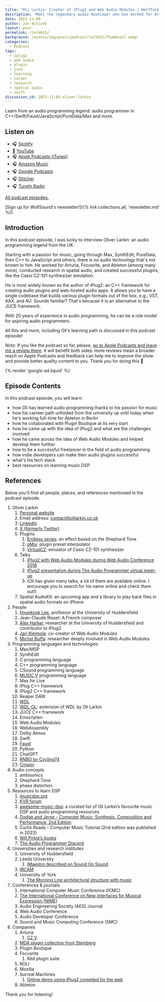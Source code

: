 ```yaml
---
title: "Oli Larkin: Creator of iPlug2 and Web Audio Modules | WolfTalk #015"
description: "Meet the legendary audio developer who has worked for Arturia, Focusrite, and Ableton and used every audio programming environment possible"
date: 2023-11-09
author: Jan Wilczek
layout: post
permalink: /talk015/
background: /assets/img/posts/podcast/talk015/Thumbnail.webp
categories:
  - Podcast
tags:
  - iplug2
  - web audio
  - plugin
  - juce
  - learning
  - career
  - research
  - spatial audio
  - swift
discussion_id: 2023-11-09-oliver-larkin
---
```

Learn from an audio programming legend: audio programmer in C++/Swift/Faust/JavaScript/PureData/Max and more.

## Listen on

* 🎧 [Spotify](#)
* 🎥 [YouTube](#)
* 🎧 [Apple Podcasts (iTunes)](#)
* 🎧 [Amazon Music](#)
* 🎧 [Google Podcasts](#)
* 🎧 [Stitcher](#)
* 🎧 [TuneIn Radio](#)

[All podcast episodes.](/podcast)

[Sign up for WolfSound's newsletter!]({% link collections.all, 'newsletter.md' %})

## Introduction

In this podcast episode, I was lucky to interview Oliver Larkin: an audio programming legend from the UK.

Starting with a passion for music, going through Max, SynthEdit, PureData, then C++ to JavaScript and others, there is no audio technology that's not known to him. He worked for Arturia, Focusrite, and Ableton (among many more), conducted research in spatial audio, and created successful plugins, like the Casio CZ-101 synthesizer emulation.

He is most widely known as the author of iPlug2: an C++ framework for creating audio plugins and web-hosted audio apps. It allows you to have a single codebase that builds various plugin formats out of the box, e.g., VST, AAX, and AU. Sounds familiar? That's because it is an alternative to the JUCE framework.

With 20 years of experience in audio programming, he can be a role model for aspiring audio programmers.

All this and more, including Oli's learning path is discussed in this podcast episode!

*Note:* If you like the podcast so far, please, [go to Apple Podcasts and leave me a review there](https://podcasts.apple.com/us/podcast/wolftalk-podcast-about-audio-programming-people-careers/id1595913701). It will benefit both sides: more reviews mean a broader reach on Apple Podcasts and feedback can help me to improve the show and provide better quality content to you. Thank you for doing this 🙏

{% render 'google-ad.liquid' %}

## Episode Contents

In this podcast episode, you will learn:

* how Oli has learned audio programming thanks to his passion for music
* how his carreer path unfolded from the university up until today when he's working full-time for Ableton in Berlin
* how he collaborated with Plugin Boutique at its very start
* how he came up with the idea of iPlug2 and what are the challenges involved
* how he came across the idea of Web Audio Modules and helped develop them further
* how to be a successful freelancer in the field of audio programming
* how indie developers can make their audio plugins successful
* what's his tech stack
* best resources on learning music DSP

## References

Below you’ll find all people, places, and references mentioned in the podcast episode.

1. Oliver Larkin
    1. [Personal website](https://www.olilarkin.co.uk/)
    2. Email address: [contact@olilarkin.co.uk](mailto:contact@olilarkin.co.uk)
    3. [LinkedIn](https://www.linkedin.com/in/olilarkin/?originalSubdomain=de)
    4. [X (formerly Twitter)](https://twitter.com/olilarkin)
    5. Plugins
        1. [Endless series](https://www.olilarkin.co.uk/index.php?p=eseries): an effect based on the Shephard Tone
        2. [pMix](https://www.olilarkin.co.uk/index.php?p=pmix): plugin preset interpolator
        3. [VirtualCZ](https://www.olilarkin.co.uk/index.php?p=virtualcz): emulator of Casio CZ-101 synthesizer
    6. Talks
        1. [iPlug2 with Web Audio Modules during Web Audio Conference 2018](https://youtu.be/DDrgW4Qyz8Y?si=kIctjIvkgEGVhufS)
        2. [iPlug2 presentation during The Audio Programmer virtual meet-up](https://youtu.be/YT_0TEftO54?si=kVuivgrEtDcUD9eo)
        3. (Oli has given many talks, a lot of them are available online. I encourage you to search for his name online and check them out!)
    7. Spatial AudioKit: an upcoming app and a library to play back files in spatial audio formats on iPhone
2. People
    1. [Hyunkook Lee](https://pure.hud.ac.uk/en/persons/hyunkook-lee), professor at the University of Huddersfield
    2. Jean-Claude Risset: A French composer
    3. [Alex Harker](https://www.alexanderjharker.co.uk/), researcher at the University of Huddersfield and contributor to iPlug2
    4. [Jari Kleimola](https://fi.linkedin.com/in/jari-kleimola-824b49153): co-creator of Web Audio Modules
    5. [Michel Buffa](https://www.linkedin.com/in/michelbuffa/?originalSubdomain=fr): researcher deeply involved in Web Audio Modules
3. Programming languages and technologies
    1. Max/MSP
    2. SynthEdit
    3. C programming language
    4. C++ programming language
    5. CSound programming language
    6. [MUSIC V](https://en.wikipedia.org/wiki/MUSIC-N) programming language
    7. Max for Live
    8. iPlug C++ framework
    9. iPlug2 C++ framework
    10. Reaper DAW
    11. [WDL](https://github.com/justinfrankel/WDL)
    12. [WDL-OL](https://github.com/olilarkin/wdl-ol): extension of WDL by Oli Larkin
    13. JUCE C++ framework
    14. Emscripten
    15. Web Audio Modules
    16. WebAssembly
    17. Dolby Atmos
    18. Swift
    19. [Faust](https://faust.grame.fr/)
    20. Python
    21. ChatGPT
    22. [RNBO by Cycling74](https://rnbo.cycling74.com/)
    23. [Cmajor](https://cmajor.dev/)
4. Audio concepts
    1. ambisonics
    2. Shephard Tone
    3. phase distortion
5. Resources to learn DSP
    1. [musicdsp.org](https://www.musicdsp.org/en/latest/)
    2. [KVR forum](https://www.kvraudio.com/forum/)
    3. [awesome-music-dsp](https://github.com/olilarkin/awesome-musicdsp): a curated list of Oli Larkin’s favourite music DSP and audio programming resources
    4. [Dodge and Jerse - Computer Music: Synthesis, Composition and Performance, 2nd Edition](https://books.google.co.uk/books/about/Computer_Music.html?id=eY_BQgAACAAJ&redir_esc=y)
    5. Curtis Roads - Computer Music Tutorial (2nd edition was published in 2023)
    6. [Will Pirkle’s books](https://www.willpirkle.com/)
    7. [The Audio Programmer Discord](https://www.theaudioprogrammer.com/discord)
6. Universities and research institutes
    1. University of Huddersfield
    2. Leeds University
        1. [iMaestro described on Sound On Sound](https://www.soundonsound.com/news/imaestro)
    3. [IRCAM](https://www.ircam.fr/)
    4. University of York
        1. [The Morning Line architectural structure with music](https://tba21.org/the-morning-line)
7. Conferences & journals
    1. International Computer Music Conference (ICMC)
    2. [The International Conference on New Interfaces for Musical Expression (NIME)](https://www.nime.org/)
    3. Audio Engineering Society (AES) Journal
    4. Web Audio Conference
    5. Audio Developer Conference
    6. Sound and Music Computing Conference (SMC)
8. Companies
    1. Arturia
        1. [CZ V](https://www.arturia.com/products/software-instruments/v-collection/overview?gclid=Cj0KCQiAo7KqBhDhARIsAKhZ4ug2tQVbg6m95cr4HhPhTEr_O4fCb64BjxhT_LsvH9JB5mZjWec05pIaAplYEALw_wcB)
    2. [MDA plugin collection from Steinberg](https://steinbergmedia.github.io/vst3_doc/vstexamples/index.html)
    3. Plugin Boutique
    4. Focusrite
        1. Red plugin suite
    5. ROLI
    6. Mozilla
    7. Surreal Machines
        1. [Online demo using iPlug2 compiled for the web](https://www.surrealmachines.com/impact-demo/)
    8. Ableton

Thank you for listening!
